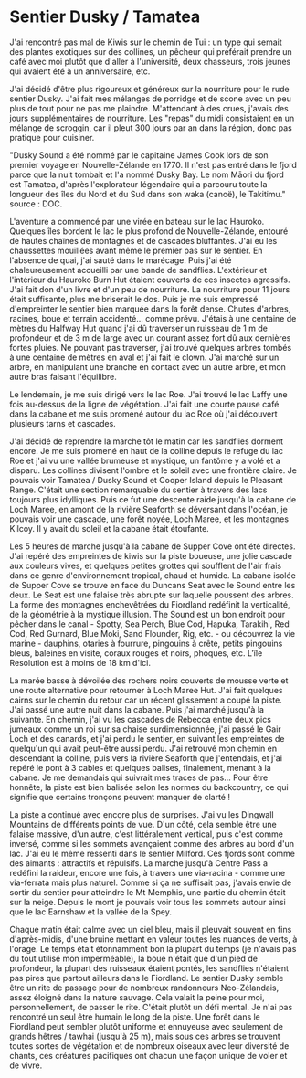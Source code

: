 # Sentier Dusky / Tamatea

J'ai rencontré pas mal de Kiwis sur le chemin de Tui : un type qui semait des plantes exotiques sur des collines, un pêcheur qui préférait prendre un café avec moi plutôt que d'aller à l'université, deux chasseurs, trois jeunes qui avaient été à un anniversaire, etc.

J'ai décidé d'être plus rigoureux et généreux sur la nourriture pour le rude sentier Dusky. J'ai fait mes mélanges de porridge et de scone avec un peu plus de tout pour ne pas me plaindre. M'attendant à des crues, j'avais des jours supplémentaires de nourriture. Les "repas" du midi consistaient en un mélange de scroggin, car il pleut 300 jours par an dans la région, donc pas pratique pour cuisiner.

"Dusky Sound a été nommé par le capitaine James Cook lors de son premier voyage en Nouvelle-Zélande en 1770. Il n'est pas entré dans le fjord parce que la nuit tombait et l'a nommé Dusky Bay. Le nom Māori du fjord est Tamatea, d'après l'explorateur légendaire qui a parcouru toute la longueur des îles du Nord et du Sud dans son waka (canoë), le Takitimu." source : DOC.

L'aventure a commencé par une virée en bateau sur le lac Hauroko. Quelques îles bordent le lac le plus profond de Nouvelle-Zélande, entouré de hautes chaînes de montagnes et de cascades bluffantes. J'ai eu les chaussettes mouillées avant même le premier pas sur le sentier. En l'absence de quai, j'ai sauté dans le marécage. Puis j'ai été chaleureusement accueilli par une bande de sandflies. L'extérieur et l'intérieur du Hauroko Burn Hut étaient couverts de ces insectes agressifs. J'ai fait don d'un livre et d'un peu de nourriture. La nourriture pour 11 jours était suffisante, plus me briserait le dos. Puis je me suis empressé d'empreinter le sentier bien marquée dans la forêt dense. Chutes d'arbres, racines, boue et terrain accidenté... comme prévu. J'étais à une centaine de mètres du Halfway Hut quand j'ai dû traverser un ruisseau de 1 m de profondeur et de 3 m de large avec un courant assez fort dû aux dernières fortes pluies. Ne pouvant pas traverser, j'ai trouvé quelques arbres tombés à une centaine de mètres en aval et j'ai fait le clown. J'ai marché sur un arbre, en manipulant une branche en contact avec un autre arbre, et mon autre bras faisant l'équilibre.

Le lendemain, je me suis dirigé vers le lac Roe. J'ai trouvé le lac Laffy une fois au-dessus de la ligne de végétation. J'ai fait une courte pause café dans la cabane et me suis promené autour du lac Roe où j'ai découvert plusieurs tarns et cascades.

J'ai décidé de reprendre la marche tôt le matin car les sandflies dorment encore. Je me suis promené en haut de la colline depuis le refuge du lac Roe et j'ai vu une vallée brumeuse et mystique, un fantôme y a volé et a disparu. Les collines divisent l'ombre et le soleil avec une frontière claire. Je pouvais voir Tamatea / Dusky Sound et Cooper Island depuis le Pleasant Range. C'était une section remarquable du sentier à travers des lacs toujours plus idylliques. Puis ce fut une descente raide jusqu'à la cabane de Loch Maree, en amont de la rivière Seaforth se déversant dans l'océan, je pouvais voir une cascade, une forêt noyée, Loch Maree, et les montagnes Kilcoy. Il y avait du soleil et la cabane était étoufante.

Les 5 heures de marche jusqu'à la cabane de Supper Cove ont été directes. J'ai repéré des empreintes de kiwis sur la piste boueuse, une jolie cascade aux couleurs vives, et quelques petites grottes qui soufflent de l'air frais dans ce genre d'environnement tropical, chaud et humide. La cabane isolée de Supper Cove se trouve en face du Duncans Seat avec le Sound entre les deux. Le Seat est une falaise très abrupte sur laquelle poussent des arbres. La forme des montagnes enchevêtrées du Fiordland redéfinit la verticalité, de la géométrie à la mystique illusion. The Sound est un bon endroit pour pêcher dans le canal - Spotty, Sea Perch, Blue Cod, Hapuka, Tarakihi, Red Cod, Red Gurnard, Blue Moki, Sand Flounder, Rig, etc. - ou découvrez la vie marine - dauphins, otaries à fourrure, pingouins à crête, petits pingouins bleus, baleines en visite, coraux rouges et noirs, phoques, etc. L'île Resolution est à moins de 18 km d'ici.

La marée basse à dévoilée des rochers noirs couverts de mousse verte et une route alternative pour retourner à Loch Maree Hut. J'ai fait quelques cairns sur le chemin du retour car un récent glissement a coupé la piste. J'ai passé une autre nuit dans la cabane. Puis j'ai marché jusqu'à la suivante. En chemin, j'ai vu les cascades de Rebecca entre deux pics jumeaux comme un roi sur sa chaise surdimensionnée, j'ai passé le Gair Loch et des canards, et j'ai perdu le sentier, en suivant les empreintes de quelqu'un qui avait peut-être aussi perdu. J'ai retrouvé mon chemin en descendant la colline, puis vers la rivière Seaforth que j'entendais, et j'ai repéré le pont à 3 cables et quelques balises, finalement, menant à la cabane. Je me demandais qui suivrait mes traces de pas... Pour être honnête, la piste est bien balisée selon les normes du backcountry, ce qui signifie que certains tronçons peuvent manquer de clarté !

La piste a continué avec encore plus de surprises. J'ai vu les Dingwall Mountains de différents points de vue. D'un côté, cela semble être une falaise massive, d'un autre, c'est littéralement vertical, puis c'est comme inversé, comme si les sommets avançaient comme des arbres au bord d'un lac. J'ai eu le même ressenti dans le sentier Milford. Ces fjords sont comme des aimants : attractifs et répulsifs. La marche jusqu'à Centre Pass a redéfini la raideur, encore une fois, à travers une via-racina - comme une via-ferrata mais plus naturel. Comme si ça ne suffisait pas, j'avais envie de sortir du sentier pour atteindre le Mt Memphis, une partie du chemin était sur la neige. Depuis le mont je pouvais voir tous les sommets autour ainsi que le lac Earnshaw et la vallée de la Spey.

Chaque matin était calme avec un ciel bleu, mais il pleuvait souvent en fins d'après-midis, d'une bruine mettant en valeur toutes les nuances de verts, à l'orage. Le temps était étonnamment bon la plupart du temps (je n'avais pas du tout utilisé mon imperméable), la boue n'était que d'un pied de profondeur, la plupart des ruisseaux étaient pontés, les sandflies n'étaient pas pires que partout ailleurs dans le Fiordland. Le sentier Dusky semble être un rite de passage pour de nombreux randonneurs Neo-Zélandais, assez éloigné dans la nature sauvage. Cela valait la peine pour moi, personnellement, de passer le rite. C'était plutôt un défi mental. Je n'ai pas rencontré un seul être humain le long de la piste. Une forêt dans le Fiordland peut sembler plutôt uniforme et ennuyeuse avec seulement de grands hêtres / tawhai (jusqu'à 25 m), mais sous ces arbres se trouvent toutes sortes de végétation et de nombreux oiseaux avec leur diversité de chants, ces créatures pacifiques ont chacun une façon unique de voler et de vivre.
